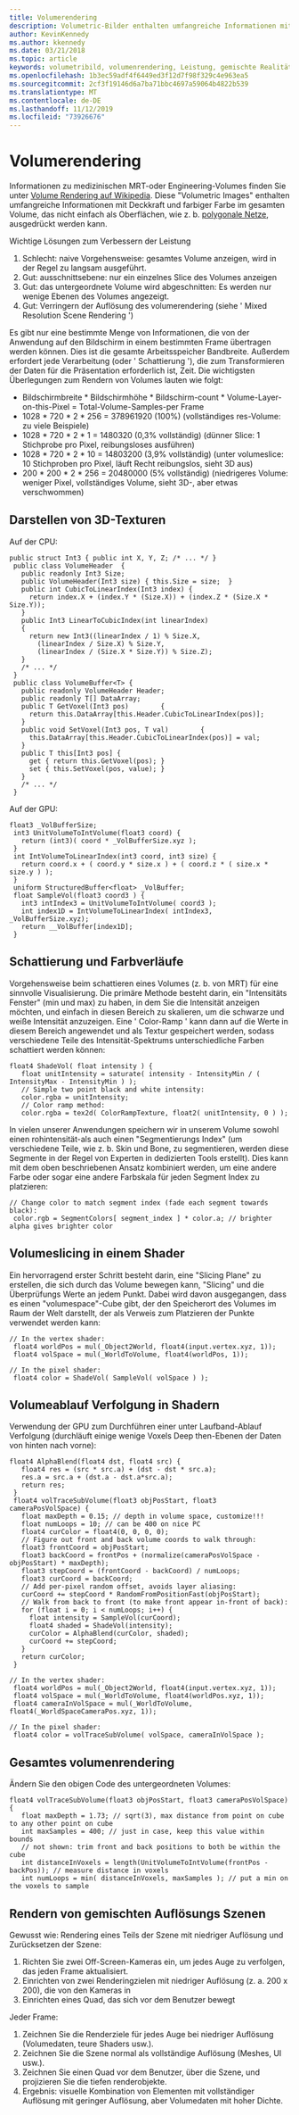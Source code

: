 ```yaml
---
title: Volumerendering
description: Volumetric-Bilder enthalten umfangreiche Informationen mit Deckkraft und Farben im gesamten Volume, die nicht einfach als Oberflächen ausgedrückt werden können. Erfahren Sie, wie Sie Volumetrische-Images effizient in Windows Mixed Reality Renderings.
author: KevinKennedy
ms.author: kkennedy
ms.date: 03/21/2018
ms.topic: article
keywords: volumetribild, volumenrendering, Leistung, gemischte Realität
ms.openlocfilehash: 1b3ec59adf4f6449ed3f12d7f98f329c4e963ea5
ms.sourcegitcommit: 2cf3f19146d6a7ba71bbc4697a59064b4822b539
ms.translationtype: MT
ms.contentlocale: de-DE
ms.lasthandoff: 11/12/2019
ms.locfileid: "73926676"
---
```

# <a name="volume-rendering"></a>Volumerendering

Informationen zu medizinischen MRT-oder Engineering-Volumes finden Sie unter [Volume Rendering auf Wikipedia](https://en.wikipedia.org/wiki/Volume_rendering). Diese "Volumetric Images" enthalten umfangreiche Informationen mit Deckkraft und farbiger Farbe im gesamten Volume, das nicht einfach als Oberflächen, wie z. b. [polygonale Netze](https://en.wikipedia.org/wiki/Polygon_mesh), ausgedrückt werden kann.

Wichtige Lösungen zum Verbessern der Leistung
1. Schlecht: naive Vorgehensweise: gesamtes Volume anzeigen, wird in der Regel zu langsam ausgeführt.
2. Gut: ausschnittsebene: nur ein einzelnes Slice des Volumes anzeigen
3. Gut: das untergeordnete Volume wird abgeschnitten: Es werden nur wenige Ebenen des Volumes angezeigt.
4. Gut: Verringern der Auflösung des volumerendering (siehe ' Mixed Resolution Scene Rendering ')

Es gibt nur eine bestimmte Menge von Informationen, die von der Anwendung auf den Bildschirm in einem bestimmten Frame übertragen werden können. Dies ist die gesamte Arbeitsspeicher Bandbreite. Außerdem erfordert jede Verarbeitung (oder ' Schattierung '), die zum Transformieren der Daten für die Präsentation erforderlich ist, Zeit. Die wichtigsten Überlegungen zum Rendern von Volumes lauten wie folgt:
* Bildschirmbreite * Bildschirmhöhe * Bildschirm-count * Volume-Layer-on-this-Pixel = Total-Volume-Samples-per Frame
* 1028 * 720 * 2 * 256 = 378961920 (100%) (vollständiges res-Volume: zu viele Beispiele)
* 1028 * 720 * 2 * 1 = 1480320 (0,3% vollständig) (dünner Slice: 1 Stichprobe pro Pixel, reibungsloses ausführen)
* 1028 * 720 * 2 * 10 = 14803200 (3,9% vollständig) (unter volumeslice: 10 Stichproben pro Pixel, läuft Recht reibungslos, sieht 3D aus)
* 200 * 200 * 2 * 256 = 20480000 (5% vollständig) (niedrigeres Volume: weniger Pixel, vollständiges Volume, sieht 3D-, aber etwas verschwommen)

## <a name="representing-3d-textures"></a>Darstellen von 3D-Texturen

Auf der CPU:

```
public struct Int3 { public int X, Y, Z; /* ... */ }
 public class VolumeHeader  {
   public readonly Int3 Size;
   public VolumeHeader(Int3 size) { this.Size = size;  }
   public int CubicToLinearIndex(Int3 index) {
     return index.X + (index.Y * (Size.X)) + (index.Z * (Size.X * Size.Y));
   }
   public Int3 LinearToCubicIndex(int linearIndex)
   {
     return new Int3((linearIndex / 1) % Size.X,
       (linearIndex / Size.X) % Size.Y,
       (linearIndex / (Size.X * Size.Y)) % Size.Z);
   }
   /* ... */
 }
 public class VolumeBuffer<T> {
   public readonly VolumeHeader Header;
   public readonly T[] DataArray;
   public T GetVoxel(Int3 pos)        {
     return this.DataArray[this.Header.CubicToLinearIndex(pos)];
   }
   public void SetVoxel(Int3 pos, T val)        {
     this.DataArray[this.Header.CubicToLinearIndex(pos)] = val;
   }
   public T this[Int3 pos] {
     get { return this.GetVoxel(pos); }
     set { this.SetVoxel(pos, value); }
   }
   /* ... */
 }
```

Auf der GPU:

```
float3 _VolBufferSize;
 int3 UnitVolumeToIntVolume(float3 coord) {
   return (int3)( coord * _VolBufferSize.xyz );
 }
 int IntVolumeToLinearIndex(int3 coord, int3 size) {
   return coord.x + ( coord.y * size.x ) + ( coord.z * ( size.x * size.y ) );
 }
 uniform StructuredBuffer<float> _VolBuffer;
 float SampleVol(float3 coord3 ) {
   int3 intIndex3 = UnitVolumeToIntVolume( coord3 );
   int index1D = IntVolumeToLinearIndex( intIndex3, _VolBufferSize.xyz);
   return __VolBuffer[index1D];
 }
```

## <a name="shading-and-gradients"></a>Schattierung und Farbverläufe

Vorgehensweise beim schattieren eines Volumes (z. b. von MRT) für eine sinnvolle Visualisierung. Die primäre Methode besteht darin, ein "Intensitäts Fenster" (min und max) zu haben, in dem Sie die Intensität anzeigen möchten, und einfach in diesen Bereich zu skalieren, um die schwarze und weiße Intensität anzuzeigen. Eine ' Color-Ramp ' kann dann auf die Werte in diesem Bereich angewendet und als Textur gespeichert werden, sodass verschiedene Teile des Intensität-Spektrums unterschiedliche Farben schattiert werden können:

```
float4 ShadeVol( float intensity ) {
   float unitIntensity = saturate( intensity - IntensityMin / ( IntensityMax - IntensityMin ) );
   // Simple two point black and white intensity:
   color.rgba = unitIntensity;
   // Color ramp method:
   color.rgba = tex2d( ColorRampTexture, float2( unitIntensity, 0 ) );
```

In vielen unserer Anwendungen speichern wir in unserem Volume sowohl einen rohintensität-als auch einen "Segmentierungs Index" (um verschiedene Teile, wie z. b. Skin und Bone, zu segmentieren, werden diese Segmente in der Regel von Experten in dedizierten Tools erstellt). Dies kann mit dem oben beschriebenen Ansatz kombiniert werden, um eine andere Farbe oder sogar eine andere Farbskala für jeden Segment Index zu platzieren:

```
// Change color to match segment index (fade each segment towards black):
 color.rgb = SegmentColors[ segment_index ] * color.a; // brighter alpha gives brighter color
```

## <a name="volume-slicing-in-a-shader"></a>Volumeslicing in einem Shader

Ein hervorragend erster Schritt besteht darin, eine "Slicing Plane" zu erstellen, die sich durch das Volume bewegen kann, "Slicing" und die Überprüfungs Werte an jedem Punkt. Dabei wird davon ausgegangen, dass es einen "volumespace"-Cube gibt, der den Speicherort des Volumes im Raum der Welt darstellt, der als Verweis zum Platzieren der Punkte verwendet werden kann:

```
// In the vertex shader:
 float4 worldPos = mul(_Object2World, float4(input.vertex.xyz, 1));
 float4 volSpace = mul(_WorldToVolume, float4(worldPos, 1));
```

```
// In the pixel shader:
 float4 color = ShadeVol( SampleVol( volSpace ) );
```

## <a name="volume-tracing-in-shaders"></a>Volumeablauf Verfolgung in Shadern

Verwendung der GPU zum Durchführen einer unter Laufband-Ablauf Verfolgung (durchläuft einige wenige Voxels Deep then-Ebenen der Daten von hinten nach vorne):

```
float4 AlphaBlend(float4 dst, float4 src) {
   float4 res = (src * src.a) + (dst - dst * src.a);
   res.a = src.a + (dst.a - dst.a*src.a);
   return res;
 }
 float4 volTraceSubVolume(float3 objPosStart, float3 cameraPosVolSpace) {
   float maxDepth = 0.15; // depth in volume space, customize!!!
   float numLoops = 10; // can be 400 on nice PC
   float4 curColor = float4(0, 0, 0, 0);
   // Figure out front and back volume coords to walk through:
   float3 frontCoord = objPosStart;
   float3 backCoord = frontPos + (normalize(cameraPosVolSpace - objPosStart) * maxDepth);
   float3 stepCoord = (frontCoord - backCoord) / numLoops;
   float3 curCoord = backCoord;
   // Add per-pixel random offset, avoids layer aliasing:
   curCoord += stepCoord * RandomFromPositionFast(objPosStart);
   // Walk from back to front (to make front appear in-front of back):
   for (float i = 0; i < numLoops; i++) {
     float intensity = SampleVol(curCoord);
     float4 shaded = ShadeVol(intensity);
     curColor = AlphaBlend(curColor, shaded);
     curCoord += stepCoord;
   }
   return curColor;
 }
```

```
// In the vertex shader:
 float4 worldPos = mul(_Object2World, float4(input.vertex.xyz, 1));
 float4 volSpace = mul(_WorldToVolume, float4(worldPos.xyz, 1));
 float4 cameraInVolSpace = mul(_WorldToVolume, float4(_WorldSpaceCameraPos.xyz, 1));
```

```
// In the pixel shader:
 float4 color = volTraceSubVolume( volSpace, cameraInVolSpace );
```

## <a name="whole-volume-rendering"></a>Gesamtes volumenrendering

Ändern Sie den obigen Code des untergeordneten Volumes:

```
float4 volTraceSubVolume(float3 objPosStart, float3 cameraPosVolSpace) {
   float maxDepth = 1.73; // sqrt(3), max distance from point on cube to any other point on cube
   int maxSamples = 400; // just in case, keep this value within bounds
   // not shown: trim front and back positions to both be within the cube
   int distanceInVoxels = length(UnitVolumeToIntVolume(frontPos - backPos)); // measure distance in voxels
   int numLoops = min( distanceInVoxels, maxSamples ); // put a min on the voxels to sample
```

## <a name="mixed-resolution-scene-rendering"></a>Rendern von gemischten Auflösungs Szenen

Gewusst wie: Rendering eines Teils der Szene mit niedriger Auflösung und Zurücksetzen der Szene:
1. Richten Sie zwei Off-Screen-Kameras ein, um jedes Auge zu verfolgen, das jeden Frame aktualisiert.
2. Einrichten von zwei Renderingzielen mit niedriger Auflösung (z. a. 200 x 200), die von den Kameras in
3. Einrichten eines Quad, das sich vor dem Benutzer bewegt

Jeder Frame:
1. Zeichnen Sie die Renderziele für jedes Auge bei niedriger Auflösung (Volumedaten, teure Shaders usw.).
2. Zeichnen Sie die Szene normal als vollständige Auflösung (Meshes, UI usw.).
3. Zeichnen Sie einen Quad vor dem Benutzer, über die Szene, und projizieren Sie die tiefen renderobjekte.
4. Ergebnis: visuelle Kombination von Elementen mit vollständiger Auflösung mit geringer Auflösung, aber Volumedaten mit hoher Dichte.
